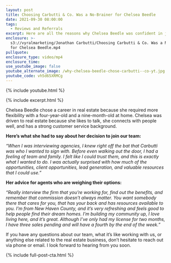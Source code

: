 ```yaml
---
layout: post
title: Choosing Carbutti & Co. Was a No-Brainer for Chelsea Beedle
date: 2021-09-30 08:00:00
tags:
  - Reviews and Referrals
excerpt: Here are all the reasons why Chelsea Beedle was confident in joining us.
enclosure: >-
  s3://vyralmarketing/Jonathan Carbutti/Choosing Carbutti & Co. Was a No-Brainer
  for Chelsea Beedle.mp4
pullquote:
enclosure_type: video/mp4
enclosure_time:
use_youtube_image: false
youtube_alternate_image: /why-chelsea-beedle-chose-carbutti--co-yt.jpg
youtube_code: vh5d65XRMCg
---
```

{% include youtube.html %}

{% include excerpt.html %}

Chelsea Beedle chose a career in real estate because she required more flexibility with a four-year-old and a nine-month-old at home. Chelsea was driven to real estate because she likes to talk, she connects with people well, and has a strong customer service background.&nbsp;

**Here’s what she had to say about her decision to join our team:**

*“When I was interviewing agencies, I knew right off the bat that Carbutti was who I wanted to sign with. Before even walking out the door, I had a feeling of team and family. I felt like I could trust them, and this is exactly what I wanted to do. I was actually surprised with how much of the opportunities, client opportunities, lead generation, and valuable resources that I could use.”&nbsp;*

**Her advice for agents who are weighing their options:**

*“Really interview the firm that you’re working for, find out the benefits, and remember that commission doesn't always matter. You want somebody there that cares for you, that has your back and has resources available to you. I’m from New Haven County, and it’s very refreshing and feels good to help people find their dream homes. I’m building my community up, I love living here, and it’s great. Although I’ve only had my license for two months, I have three sales pending and will have a fourth by the end of the week.”*

If you have any questions about our team, what it’s like working with us, or anything else related to the real estate business, don’t hesitate to reach out via phone or email. I look forward to hearing from you soon.

{% include full-post-cta.html %}

&nbsp;
